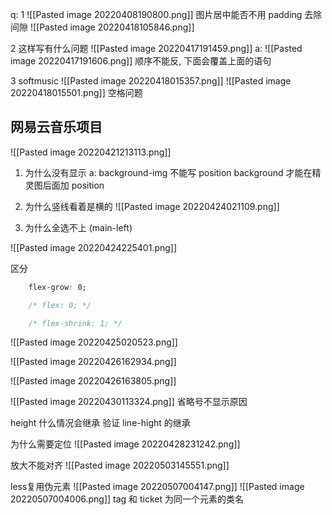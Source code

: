 q:
1
![[Pasted image 20220408190800.png]]
图片居中能否不用 padding
去除间隙
![[Pasted image 20220418105846.png]]

2 这样写有什么问题
![[Pasted image 20220417191459.png]]
a:
![[Pasted image 20220417191606.png]]
顺序不能反, 下面会覆盖上面的语句

3  softmusic
![[Pasted image 20220418015357.png]]
![[Pasted image 20220418015501.png]]
空格问题

## 网易云音乐项目
![[Pasted image 20220421213113.png]]
1. 为什么没有显示
 a: background-img 不能写 position
     background 才能在精灵图后面加 position
2. 为什么竖线看着是横的
![[Pasted image 20220424021109.png]]

3. 为什么全选不上 (main-left)

![[Pasted image 20220424225401.png]]

区分
```css
    flex-grow: 0;

    /* flex: 0; */

    /* flex-shrink: 1; */
```

![[Pasted image 20220425020523.png]]

![[Pasted image 20220426162934.png]]

![[Pasted image 20220426163805.png]]

![[Pasted image 20220430113324.png]]
省略号不显示原因

height 什么情况会继承
验证 line-hight 的继承

为什么需要定位
![[Pasted image 20220428231242.png]]


放大不能对齐
![[Pasted image 20220503145551.png]]


less复用伪元素
![[Pasted image 20220507004147.png]]
![[Pasted image 20220507004006.png]]
tag 和 ticket 为同一个元素的类名